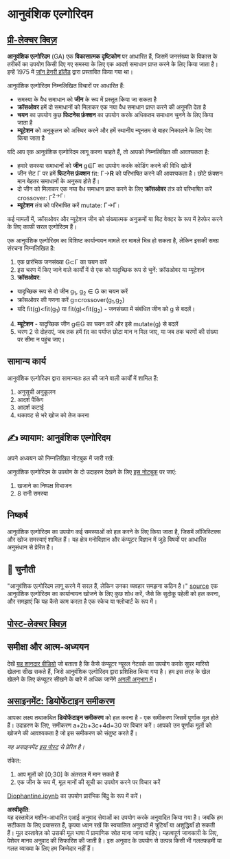 # आनुवंशिक एल्गोरिदम

## [प्री-लेक्चर क्विज़](https://red-field-0a6ddfd03.1.azurestaticapps.net/quiz/121)

**आनुवंशिक एल्गोरिदम** (GA) एक **विकासात्मक दृष्टिकोण** पर आधारित हैं, जिसमें जनसंख्या के विकास के तरीकों का उपयोग किसी दिए गए समस्या के लिए एक आदर्श समाधान प्राप्त करने के लिए किया जाता है। इन्हें 1975 में [जॉन हेनरी हॉलैंड](https://wikipedia.org/wiki/John_Henry_Holland) द्वारा प्रस्तावित किया गया था।

आनुवंशिक एल्गोरिदम निम्नलिखित विचारों पर आधारित हैं:

* समस्या के वैध समाधान को **जीन** के रूप में प्रस्तुत किया जा सकता है
* **क्रॉसओवर** हमें दो समाधानों को मिलाकर एक नया वैध समाधान प्राप्त करने की अनुमति देता है
* **चयन** का उपयोग कुछ **फिटनेस फ़ंक्शन** का उपयोग करके अधिकतम समाधान चुनने के लिए किया जाता है
* **म्यूटेशन** को अनुकूलन को अस्थिर करने और हमें स्थानीय न्यूनतम से बाहर निकालने के लिए पेश किया जाता है

यदि आप एक आनुवंशिक एल्गोरिदम लागू करना चाहते हैं, तो आपको निम्नलिखित की आवश्यकता है:

 * हमारे समस्या समाधानों को **जीन** g∈Γ का उपयोग करके कोडिंग करने की विधि खोजें
 * जीन सेट Γ पर हमें **फिटनेस फ़ंक्शन** fit: Γ→**R** को परिभाषित करने की आवश्यकता है। छोटे फ़ंक्शन मान बेहतर समाधानों के अनुरूप होते हैं।
 * दो जीन को मिलाकर एक नया वैध समाधान प्राप्त करने के लिए **क्रॉसओवर** तंत्र को परिभाषित करें crossover: Γ<sup>2</sub>→Γ।
 * **म्यूटेशन** तंत्र को परिभाषित करें mutate: Γ→Γ।

कई मामलों में, क्रॉसओवर और म्यूटेशन जीन को संख्यात्मक अनुक्रमों या बिट वेक्टर के रूप में हेरफेर करने के लिए काफी सरल एल्गोरिदम हैं।

एक आनुवंशिक एल्गोरिदम का विशिष्ट कार्यान्वयन मामले दर मामले भिन्न हो सकता है, लेकिन इसकी समग्र संरचना निम्नलिखित है:

1. एक प्रारंभिक जनसंख्या G⊂Γ का चयन करें
2. इस चरण में किए जाने वाले कार्यों में से एक को यादृच्छिक रूप से चुनें: क्रॉसओवर या म्यूटेशन
3. **क्रॉसओवर**:
  * यादृच्छिक रूप से दो जीन g<sub>1</sub>, g<sub>2</sub> ∈ G का चयन करें
  * क्रॉसओवर की गणना करें g=crossover(g<sub>1</sub>,g<sub>2</sub>)
  * यदि fit(g)<fit(g<sub>1</sub>) या fit(g)<fit(g<sub>2</sub>) - जनसंख्या में संबंधित जीन को g से बदलें।
4. **म्यूटेशन** - यादृच्छिक जीन g∈G का चयन करें और इसे mutate(g) से बदलें
5. चरण 2 से दोहराएं, जब तक हमें fit का पर्याप्त छोटा मान न मिल जाए, या जब तक चरणों की संख्या पर सीमा न पहुंच जाए।

## सामान्य कार्य

आनुवंशिक एल्गोरिदम द्वारा सामान्यतः हल की जाने वाली कार्यों में शामिल हैं:

1. अनुसूची अनुकूलन
1. आदर्श पैकिंग
1. आदर्श कटाई
1. थकावट से भरे खोज को तेज करना

## ✍️ व्यायाम: आनुवंशिक एल्गोरिदम

अपने अध्ययन को निम्नलिखित नोटबुक में जारी रखें:

आनुवंशिक एल्गोरिदम के उपयोग के दो उदाहरण देखने के लिए [इस नोटबुक](../../../../../lessons/6-Other/21-GeneticAlgorithms/Genetic.ipynb) पर जाएं:

1. खजाने का निष्पक्ष विभाजन
1. 8 रानी समस्या

## निष्कर्ष

आनुवंशिक एल्गोरिदम का उपयोग कई समस्याओं को हल करने के लिए किया जाता है, जिसमें लॉजिस्टिक्स और खोज समस्याएं शामिल हैं। यह क्षेत्र मनोविज्ञान और कंप्यूटर विज्ञान में जुड़े विषयों पर आधारित अनुसंधान से प्रेरित है।

## 🚀 चुनौती

"आनुवंशिक एल्गोरिदम लागू करने में सरल हैं, लेकिन उनका व्यवहार समझना कठिन है।" [source](https://wikipedia.org/wiki/Genetic_algorithm) एक आनुवंशिक एल्गोरिदम का कार्यान्वयन खोजने के लिए कुछ शोध करें, जैसे कि सुदोकू पहेली को हल करना, और समझाएं कि यह कैसे काम करता है एक स्केच या फ्लोचार्ट के रूप में।

## [पोस्ट-लेक्चर क्विज़](https://red-field-0a6ddfd03.1.azurestaticapps.net/quiz/221)

## समीक्षा और आत्म-अध्ययन

देखें [यह शानदार वीडियो](https://www.youtube.com/watch?v=qv6UVOQ0F44) जो बताता है कि कैसे कंप्यूटर न्यूरल नेटवर्क का उपयोग करके सुपर मारियो खेलना सीख सकते हैं, जिसे आनुवंशिक एल्गोरिदम द्वारा प्रशिक्षित किया गया है। हम इस तरह के खेल खेलने के लिए कंप्यूटर सीखने के बारे में अधिक जानेंगे [अगली अनुभाग में](../22-DeepRL/README.md)।

## [असाइनमेंट: डियोफेंटाइन समीकरण](../../../../../lessons/6-Other/21-GeneticAlgorithms/Diophantine.ipynb)

आपका लक्ष्य तथाकथित **डियोफेंटाइन समीकरण** को हल करना है - एक समीकरण जिसमें पूर्णांक मूल होते हैं। उदाहरण के लिए, समीकरण a+2b+3c+4d=30 पर विचार करें। आपको उन पूर्णांक मूलों को खोजने की आवश्यकता है जो इस समीकरण को संतुष्ट करते हैं।

*यह असाइनमेंट [इस पोस्ट](https://habr.com/post/128704/) से प्रेरित है।*

संकेत:

1. आप मूलों को [0;30] के अंतराल में मान सकते हैं
1. एक जीन के रूप में, मूल मानों की सूची का उपयोग करने पर विचार करें

[Diophantine.ipynb](../../../../../lessons/6-Other/21-GeneticAlgorithms/Diophantine.ipynb) का उपयोग प्रारंभिक बिंदु के रूप में करें।

**अस्वीकृति**:  
यह दस्तावेज़ मशीन-आधारित एआई अनुवाद सेवाओं का उपयोग करके अनुवादित किया गया है। जबकि हम सटीकता के लिए प्रयासरत हैं, कृपया ध्यान रखें कि स्वचालित अनुवादों में त्रुटियाँ या अशुद्धियाँ हो सकती हैं। मूल दस्तावेज़ को उसकी मूल भाषा में प्रामाणिक स्रोत माना जाना चाहिए। महत्वपूर्ण जानकारी के लिए, पेशेवर मानव अनुवाद की सिफारिश की जाती है। इस अनुवाद के उपयोग से उत्पन्न किसी भी गलतफहमी या गलत व्याख्या के लिए हम जिम्मेदार नहीं हैं।